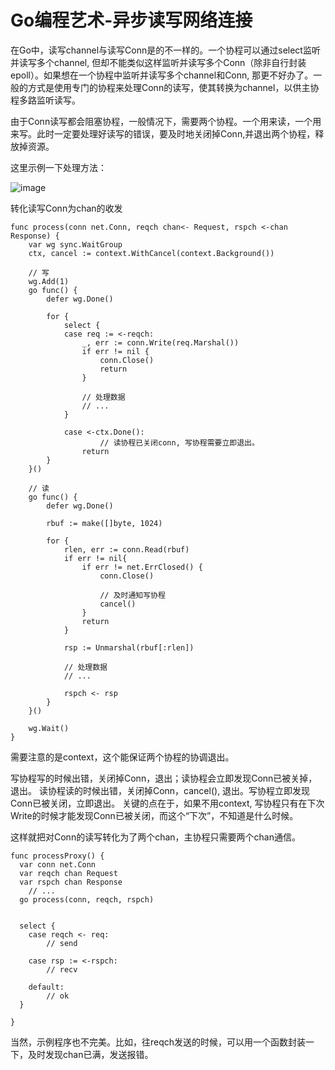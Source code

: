 # Go编程艺术-异步读写网络连接

在Go中，读写channel与读写Conn是的不一样的。一个协程可以通过select监听并读写多个channel, 但却不能类似这样监听并读写多个Conn（除非自行封装epoll）。如果想在一个协程中监听并读写多个channel和Conn, 那更不好办了。一般的方式是使用专门的协程来处理Conn的读写，使其转换为channel，以供主协程多路监听读写。

由于Conn读写都会阻塞协程，一般情况下，需要两个协程。一个用来读，一个用来写。此时一定要处理好读写的错误，要及时地关闭掉Conn,并退出两个协程，释放掉资源。

这里示例一下处理方法：

![image](https://github.com/cherishman2005/nginx-modules/assets/17688273/5daf8a81-9c66-4dd1-ad3b-cb03331f917a)

转化读写Conn为chan的收发

```
func process(conn net.Conn, reqch chan<- Request, rspch <-chan Response) {
    var wg sync.WaitGroup
    ctx, cancel := context.WithCancel(context.Background())
    
    // 写
    wg.Add(1)
    go func() {
        defer wg.Done()
    
        for {
            select {
            case req := <-reqch:
                _, err := conn.Write(req.Marshal())
                if err != nil {
                    conn.Close()
                    return
                }
              
              	// 处理数据
              	// ...
            }
            
            case <-ctx.Done():
          			// 读协程已关闭conn, 写协程需要立即退出。
                return
        }
    }()
    
    // 读
    go func() {
        defer wg.Done()
        
        rbuf := make([]byte, 1024)
        
        for {
            rlen, err := conn.Read(rbuf)
            if err != nil{
                if err != net.ErrClosed() {
                    conn.Close()
                  
                  	// 及时通知写协程
                    cancel()
                }
                return
            }
            
            rsp := Unmarshal(rbuf[:rlen])
            
            // 处理数据
            // ...
            
            rspch <- rsp
        }
    }()
    
    wg.Wait()
}
```

需要注意的是context，这个能保证两个协程的协调退出。

写协程写的时候出错，关闭掉Conn，退出；读协程会立即发现Conn已被关掉，退出。
读协程读的时候出错，关闭掉Conn，cancel(), 退出。写协程立即发现Conn已被关闭，立即退出。
关键的点在于，如果不用context, 写协程只有在下次Write的时候才能发现Conn已被关闭，而这个“下次”，不知道是什么时候。

这样就把对Conn的读写转化为了两个chan，主协程只需要两个chan通信。

```
func processProxy() {
  var conn net.Conn
  var reqch chan Request
  var rspch chan Response
	// ...
  go process(conn, reqch, rspch)
  
	
  select {
    case reqch <- req:
    	// send
    
    case rsp := <-rspch:
    	// recv
    
    default:
    	// ok
  }
  
}
```

当然，示例程序也不完美。比如，往reqch发送的时候，可以用一个函数封装一下，及时发现chan已满，发送报错。
